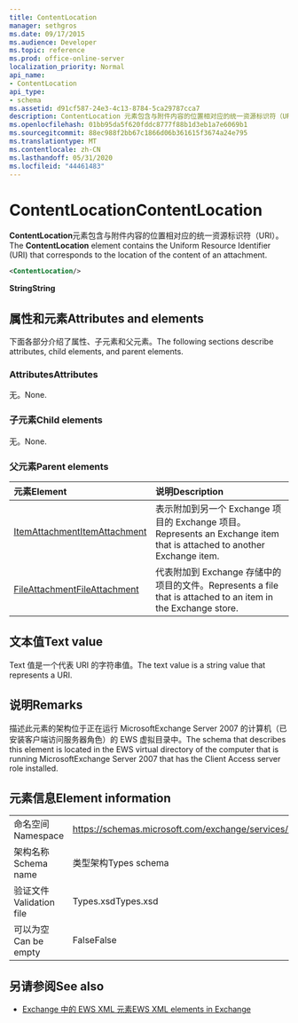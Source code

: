 ```yaml
---
title: ContentLocation
manager: sethgros
ms.date: 09/17/2015
ms.audience: Developer
ms.topic: reference
ms.prod: office-online-server
localization_priority: Normal
api_name:
- ContentLocation
api_type:
- schema
ms.assetid: d91cf587-24e3-4c13-8784-5ca29787cca7
description: ContentLocation 元素包含与附件内容的位置相对应的统一资源标识符（URI）。
ms.openlocfilehash: 01bb95da5f620fddc8777f88b1d3eb1a7e6069b1
ms.sourcegitcommit: 88ec988f2bb67c1866d06b361615f3674a24e795
ms.translationtype: MT
ms.contentlocale: zh-CN
ms.lasthandoff: 05/31/2020
ms.locfileid: "44461483"
---
```

# <a name="contentlocation"></a><span data-ttu-id="dba84-103">ContentLocation</span><span class="sxs-lookup"><span data-stu-id="dba84-103">ContentLocation</span></span>

<span data-ttu-id="dba84-104">**ContentLocation**元素包含与附件内容的位置相对应的统一资源标识符（URI）。</span><span class="sxs-lookup"><span data-stu-id="dba84-104">The **ContentLocation** element contains the Uniform Resource Identifier (URI) that corresponds to the location of the content of an attachment.</span></span> 
  
```xml
<ContentLocation/>
```

 <span data-ttu-id="dba84-105">**String**</span><span class="sxs-lookup"><span data-stu-id="dba84-105">**String**</span></span>
## <a name="attributes-and-elements"></a><span data-ttu-id="dba84-106">属性和元素</span><span class="sxs-lookup"><span data-stu-id="dba84-106">Attributes and elements</span></span>

<span data-ttu-id="dba84-107">下面各部分介绍了属性、子元素和父元素。</span><span class="sxs-lookup"><span data-stu-id="dba84-107">The following sections describe attributes, child elements, and parent elements.</span></span>
  
### <a name="attributes"></a><span data-ttu-id="dba84-108">Attributes</span><span class="sxs-lookup"><span data-stu-id="dba84-108">Attributes</span></span>

<span data-ttu-id="dba84-109">无。</span><span class="sxs-lookup"><span data-stu-id="dba84-109">None.</span></span>
  
### <a name="child-elements"></a><span data-ttu-id="dba84-110">子元素</span><span class="sxs-lookup"><span data-stu-id="dba84-110">Child elements</span></span>

<span data-ttu-id="dba84-111">无。</span><span class="sxs-lookup"><span data-stu-id="dba84-111">None.</span></span>
  
### <a name="parent-elements"></a><span data-ttu-id="dba84-112">父元素</span><span class="sxs-lookup"><span data-stu-id="dba84-112">Parent elements</span></span>

|<span data-ttu-id="dba84-113">**元素**</span><span class="sxs-lookup"><span data-stu-id="dba84-113">**Element**</span></span>|<span data-ttu-id="dba84-114">**说明**</span><span class="sxs-lookup"><span data-stu-id="dba84-114">**Description**</span></span>|
|:-----|:-----|
|[<span data-ttu-id="dba84-115">ItemAttachment</span><span class="sxs-lookup"><span data-stu-id="dba84-115">ItemAttachment</span></span>](itemattachment.md) <br/> |<span data-ttu-id="dba84-116">表示附加到另一个 Exchange 项目的 Exchange 项目。</span><span class="sxs-lookup"><span data-stu-id="dba84-116">Represents an Exchange item that is attached to another Exchange item.</span></span>  <br/> |
|[<span data-ttu-id="dba84-117">FileAttachment</span><span class="sxs-lookup"><span data-stu-id="dba84-117">FileAttachment</span></span>](fileattachment.md) <br/> |<span data-ttu-id="dba84-118">代表附加到 Exchange 存储中的项目的文件。</span><span class="sxs-lookup"><span data-stu-id="dba84-118">Represents a file that is attached to an item in the Exchange store.</span></span>  <br/> |
   
## <a name="text-value"></a><span data-ttu-id="dba84-119">文本值</span><span class="sxs-lookup"><span data-stu-id="dba84-119">Text value</span></span>

<span data-ttu-id="dba84-120">Text 值是一个代表 URI 的字符串值。</span><span class="sxs-lookup"><span data-stu-id="dba84-120">The text value is a string value that represents a URI.</span></span>
  
## <a name="remarks"></a><span data-ttu-id="dba84-121">说明</span><span class="sxs-lookup"><span data-stu-id="dba84-121">Remarks</span></span>

<span data-ttu-id="dba84-122">描述此元素的架构位于正在运行 MicrosoftExchange Server 2007 的计算机（已安装客户端访问服务器角色）的 EWS 虚拟目录中。</span><span class="sxs-lookup"><span data-stu-id="dba84-122">The schema that describes this element is located in the EWS virtual directory of the computer that is running MicrosoftExchange Server 2007 that has the Client Access server role installed.</span></span>
  
## <a name="element-information"></a><span data-ttu-id="dba84-123">元素信息</span><span class="sxs-lookup"><span data-stu-id="dba84-123">Element information</span></span>

|||
|:-----|:-----|
|<span data-ttu-id="dba84-124">命名空间</span><span class="sxs-lookup"><span data-stu-id="dba84-124">Namespace</span></span>  <br/> |https://schemas.microsoft.com/exchange/services/2006/types  <br/> |
|<span data-ttu-id="dba84-125">架构名称</span><span class="sxs-lookup"><span data-stu-id="dba84-125">Schema name</span></span>  <br/> |<span data-ttu-id="dba84-126">类型架构</span><span class="sxs-lookup"><span data-stu-id="dba84-126">Types schema</span></span>  <br/> |
|<span data-ttu-id="dba84-127">验证文件</span><span class="sxs-lookup"><span data-stu-id="dba84-127">Validation file</span></span>  <br/> |<span data-ttu-id="dba84-128">Types.xsd</span><span class="sxs-lookup"><span data-stu-id="dba84-128">Types.xsd</span></span>  <br/> |
|<span data-ttu-id="dba84-129">可以为空</span><span class="sxs-lookup"><span data-stu-id="dba84-129">Can be empty</span></span>  <br/> |<span data-ttu-id="dba84-130">False</span><span class="sxs-lookup"><span data-stu-id="dba84-130">False</span></span>  <br/> |
   
## <a name="see-also"></a><span data-ttu-id="dba84-131">另请参阅</span><span class="sxs-lookup"><span data-stu-id="dba84-131">See also</span></span>



- [<span data-ttu-id="dba84-132">Exchange 中的 EWS XML 元素</span><span class="sxs-lookup"><span data-stu-id="dba84-132">EWS XML elements in Exchange</span></span>](ews-xml-elements-in-exchange.md)

